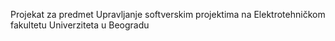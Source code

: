 Projekat za predmet Upravljanje softverskim projektima na Elektrotehničkom fakultetu Univerziteta u Beogradu
